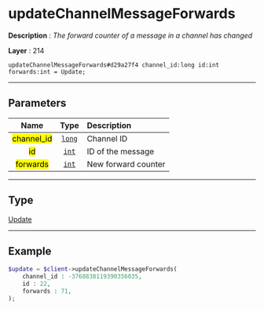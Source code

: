 # updateChannelMessageForwards

**Description** : *The forward counter of a message in a channel has changed*

**Layer** : 214

```tl
updateChannelMessageForwards#d29a27f4 channel_id:long id:int forwards:int = Update;
```

---

## Parameters

| Name | Type | Description |
| :---: | :---: | :--- |
| <mark>channel_id</mark> | [`long`](type/long) | Channel ID |
| <mark>id</mark> | [`int`](type/int) | ID of the message |
| <mark>forwards</mark> | [`int`](type/int) | New forward counter |

---

## Type

[Update](type/Update)

---

## Example

```php
$update = $client->updateChannelMessageForwards(
	channel_id : -3768838119390356035,
	id : 22,
	forwards : 71,
);
```
